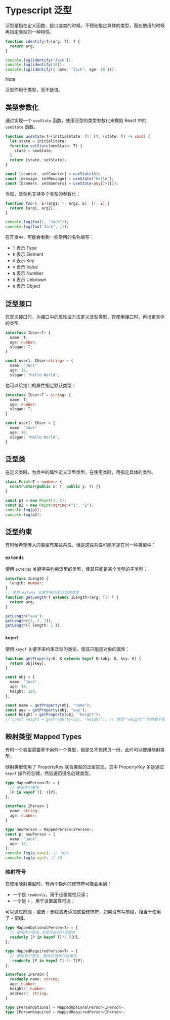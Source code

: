 # Typescript 泛型

泛型是指在定义函数、接口或类的时候，不预先指定具体的类型，而在使用的时候再指定类型的一种特性。

```Typescript
function identify<T>(arg: T): T {
  return arg;
}

console.log(identify("Jack"));
console.log(identify(18));
console.log(identify({ name: "Jack", age: 18 }));
```

> [!NOTE]
>
> 泛型作用于类型，而不是值。

## 类型参数化

通过实现一个 `useState` 函数，使用泛型的类型参数化来模拟 React 中的 `useState` 函数。

```typescript
function useState<T>(initialState: T): [T, (state: T) => void] {
  let state = initialState;
  function setState(newState: T) {
    state = newState;
  }
  return [state, setState];
}

const [counter, setCounter] = useState(0);
const [message, setMessage] = useState("hello");
const [banners, setBanners] = useState<any[]>([]);
```

当然，泛型也支持多个类型的参数化：

```typescript
function foo<T, E>(arg1: T, arg2: E): [T, E] {
  return [arg1, arg2];
}

console.log(foo(1, "Jack"));
console.log(foo("Jack", 1));
```

在开发中，可能会看到一些常用的名称缩写：

- `T` 表示 Type
- `E` 表示 Element
- `K` 表示 Key
- `V` 表示 Value
- `N` 表示 Number
- `U` 表示 Unknown
- `O` 表示 Object

## 泛型接口

在定义接口时，为接口中的属性或方法定义泛型类型，在使用接口时，再指定具体的类型。

```typescript
interface IUser<T> {
  name: T;
  age: number;
  slogan: T;
}

const user1: IUser<string> = {
  name: "Jack"
  age: 18,
  slogan: "Hello World",
```

也可以给接口的属性指定默认类型：

```typescript
interface IUser<T = string> {
  name: T;
  age: number;
  slogan: T;
}

const user1: IUser = {
  name: "Jack"
  age: 18,
  slogan: "Hello World",
}
```

## 泛型类

在定义类时，为类中的属性定义泛型类型，在使用类时，再指定具体的类型。

```typescript
class Point<T = number> {
  constructor(public x: T, public y: T) {}
}

const p1 = new Point(1, 2);
const p2 = new Point<string>("1", "2");
console.log(p1);
console.log(p2);
```

## 泛型约束

有时候希望传入的类型有某些共性，但是这些共性可能不是在同一种类型中：

### `extends`

使用 `extends` 关键字来约束泛型的类型，使其只能是某个类型的子类型：

```typescript
interface ILength {
  length: number;
}
// 使用 extens 关键字来约束泛型的类型
function getLength<T extends ILength>(arg: T): T {
  return arg;
}

getLength("aaa");
getLength([1, 2, 3]);
getLength({ length: 1 });
```

### `keyof`

使用 `keyof` 关键字来约束泛型的类型，使其只能是对象的属性：

```typescript
function getProperty<O, K extends keyof O>(obj: O, key: K) {
  return obj[key];
}

const obj = {
  name: "Jack",
  age: 18,
  height: 180,
};

const name = getProperty(obj, "name");
const age = getProperty(obj, "age");
const height = getProperty(obj, "height");
// const weight = getProperty(obj, "weight"); // 类型“"weight"”的参数不能赋给类型“"name" | "age" | "height"”的参数。
```

## 映射类型 Mapped Types

有时一个类型需要基于另外一个类型，但是又不想拷贝一份，此时可以使用映射类型。

映射类型使用了 PropertyKey 联合类型的泛型实现，其中 PropertyKey 多是通过 `keyof` 操作符创建，然后遍历键名创建类型。

```typescript
type MappedPerson<T> = {
  // 使用索引签名
  [P in keyof T]: T[P];
};

interface IPerson {
  name: string;
  age: number;
}

type newPerson = MappedPerson<IPerson>;
const p: newPerson = {
  name: "Jack",
  age: 18,
};
console.log(p.name); // Jack
console.log(p.age); // 18
```

### 映射符号

在使用映射类型时，有两个额外的修饰符可能会用到：

- 一个是 `readonly`，用于设置属性只读；
- 一个是 `?` ，用于设置属性可选；

可以通过前缀 `-` 或者 `+` 删除或者添加这些修饰符，如果没有写前缀，相当于使用了 `+` 前缀。

```typescript
type MappedOptionalPerson<T> = {
  // 使用索引签名,添加可选和只读属性
  readonly [P in keyof T]?: T[P];
};

type MappedRequiredPerson<T> = {
  // 使用索引签名，删除可选和只读属性
  -readonly [P in keyof T]-?: T[P];
};

interface IPerson {
  readonly name: string;
  age: number;
  height?: number;
  address?: string;
}

type IPersonOptional = MappedOptionalPerson<IPerson>;
type IPersonRequired = MappedRequiredPerson<IPerson>;
```
